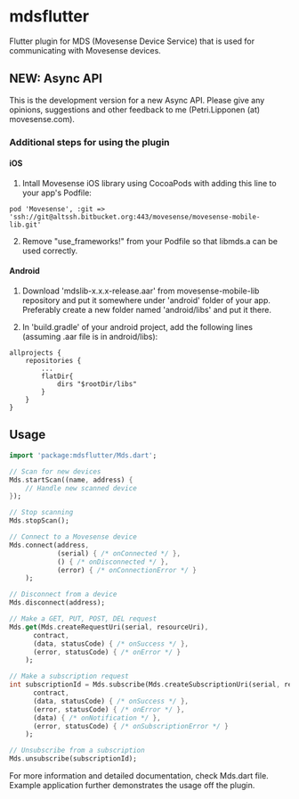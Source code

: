 # mdsflutter

Flutter plugin for MDS (Movesense Device Service) that is used for communicating with Movesense devices.

## NEW: Async API

This is the development version for a new Async API. Please give any opinions, suggestions and other feedback to me (Petri.Lipponen (at) movesense.com).


### Additional steps for using the plugin

#### iOS

1. Intall Movesense iOS library using CocoaPods with adding this line to your app's Podfile:
  ```
  pod 'Movesense', :git => 'ssh://git@altssh.bitbucket.org:443/movesense/movesense-mobile-lib.git'
  ```

2. Remove "use_frameworks!" from your Podfile so that libmds.a can be used correctly.

#### Android

1. Download 'mdslib-x.x.x-release.aar' from movesense-mobile-lib repository and put it somewhere under 'android' folder of your app. Preferably create a new folder named 'android/libs' and put it there.

2. In 'build.gradle' of your android project, add the following lines (assuming .aar file is in android/libs):
```
allprojects {
    repositories {
        ...
        flatDir{
            dirs "$rootDir/libs"
        }
    }
}
```
## Usage

```dart
import 'package:mdsflutter/Mds.dart';

// Scan for new devices
Mds.startScan((name, address) {
    // Handle new scanned device
});

// Stop scanning
Mds.stopScan();

// Connect to a Movesense device
Mds.connect(address,
            (serial) { /* onConnected */ },
            () { /* onDisconnected */ },
            (error) { /* onConnectionError */ }
    );

// Disconnect from a device
Mds.disconnect(address);

// Make a GET, PUT, POST, DEL request
Mds.get(Mds.createRequestUri(serial, resourceUri),
      contract,
      (data, statusCode) { /* onSuccess */ },
      (error, statusCode) { /* onError */ }
    );

// Make a subscription request
int subscriptionId = Mds.subscribe(Mds.createSubscriptionUri(serial, resourceUri),
      contract,
      (data, statusCode) { /* onSuccess */ },
      (error, statusCode) { /* onError */ },
      (data) { /* onNotification */ },
      (error, statusCode) { /* onSubscriptionError */ }
    );

// Unsubscribe from a subscription
Mds.unsubscribe(subscriptionId);
```
For more information and detailed documentation, check Mds.dart file. Example
application further demonstrates the usage off the plugin.
